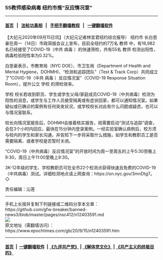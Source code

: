 ### 55教师感染病毒 纽约市推“反应情况室”
------------------------

#### [首页](https://github.com/gfw-breaker/banned-news3/blob/master/README.md) &nbsp;&nbsp;|&nbsp;&nbsp; [法轮功真相](https://github.com/begood0513/basic/blob/master/README.md)  &nbsp;&nbsp;|&nbsp;&nbsp; [手把手翻墙教程](https://github.com/gfw-breaker/guides/wiki)  &nbsp;&nbsp;|&nbsp;&nbsp; [一键翻墙软件](https://github.com/gfw-breaker/nogfw/blob/master/README.md)  



<div><p>
 【大纪元2020年09月15日讯】（大纪元记者林宜君纽约综合报导）
 <ok href="https://www.epochtimes.com/gb/tag/%E7%BA%BD%E7%BA%A6%E5%B8%82.html">
  纽约市
 </ok>
 长白思豪在周一（14日）市政简报会议上宣布，目前全纽约的7万名
 <ok href="https://www.epochtimes.com/gb/tag/%E6%95%99%E5%B8%88.html">
  教师
 </ok>
 中，有16,982名已经接受了COVID-19（中共
 <ok href="https://www.epochtimes.com/gb/tag/%E7%97%85%E6%AF%92.html">
  病毒
 </ok>
 ）的快速筛检，共有55名
 <ok href="https://www.epochtimes.com/gb/tag/%E6%95%99%E5%B8%88.html">
  教师
 </ok>
 检测出阳性，病毒检验阳性率为0.32%。
</p>
<p>
 白思豪表示，市教育局（NYC DOE）、市卫生局（Department of Health and Mental Hygiene，DOHMH)、“检测和追踪团队”（Test &amp; Track Corp）共同成立了“COVID-19（中共
 <ok href="https://www.epochtimes.com/gb/tag/%E7%97%85%E6%AF%92.html">
  病毒
 </ok>
 ）反应情况室”（COVID-19 Response Situation Room），提升公立
 <ok href="https://www.epochtimes.com/gb/tag/%E5%AD%A6%E6%A0%A1.html">
  学校
 </ok>
 的筛检效率。
</p>
<p>
 <ok href="https://www.epochtimes.com/gb/tag/%E5%AD%A6%E6%A0%A1.html">
  学校
 </ok>
 校长若收到职员、学生或学生父母/家庭成员COVID-19（中共病毒）检测为阳性的消息，或学生与工作人员接受隔离或有症状回家，都可以通知情况室。如果疑似或已确诊的案例有任何突发状况，或学校校长对此有什么问题或疑虑，也可以与情况室联系。
</p>
<p>
 校长向情况室报告后，DOHMH会接着核实报告，视需要启动“测试与追踪”调查，会在3个小时内回应，最快在15分钟内登录案例。一经实验室确认病例后，校方须与校内的学生和家长沟通，并告知下一步将采取什么措施，如学生和教职员工是否需要隔离、或者学校是否暂时关闭。
</p>
<p>
 “COVID-19（中共病毒）反应情况室”的开放时间为周一至周五的上午5:30至晚上9:30，周日上午11:00至晚上9:30。
</p>
<p>
 3K-12年级的学生、学校教职员可在全市22个检测点获得快速且免费的COVID-19（中共病毒）测试。详细检测地点请上网查询：https://on.nyc.gov/3mnDtg7。◇
</p>
<p>
 责任编辑：沁莲
</p>
</div>
<hr/>
手机上长按并复制下列链接或二维码分享本文章：<br/>
https://github.com/gfw-breaker/banned-news3/blob/master/pages/nsc412/n12403591.md <br/>
<a href='https://github.com/gfw-breaker/banned-news3/blob/master/pages/nsc412/n12403591.md'><img src='https://github.com/gfw-breaker/banned-news3/blob/master/pages/nsc412/n12403591.md.png'/></a> <br/>
原文地址（需翻墙访问）：https://www.epochtimes.com/gb/20/9/15/n12403591.htm


------------------------
#### [首页](https://github.com/gfw-breaker/banned-news3/blob/master/README.md) &nbsp;|&nbsp; [一键翻墙软件](https://github.com/gfw-breaker/nogfw/blob/master/README.md) &nbsp;| [《九评共产党》](https://github.com/gfw-breaker/9ping.md/blob/master/README.md#九评之一评共产党是什么) | [《解体党文化》](https://github.com/gfw-breaker/jtdwh.md/blob/master/README.md) | [《共产主义的终极目的》](https://github.com/gfw-breaker/gczydzjmd.md/blob/master/README.md)


<img src='http://gfw-breaker.win/banned-news3/pages/nsc412/n12403591.md' width='0px' height='0px'/>